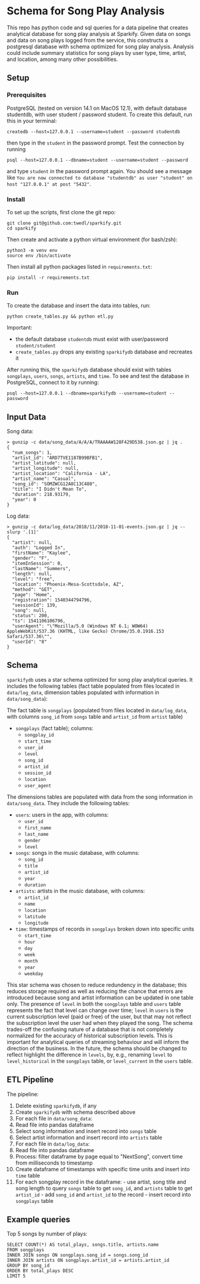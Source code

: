 # Schema for Song Play Analysis 

<!--
Notes:

0. The readme file includes a summary of the project, how to run the python scripts, and an explanation of the files in the repository. Comments are used effectively and each function has a docstring.
1. Discuss the purpose of this database in the context of the startup, Sparkify, and their analytical goals.
3. Provide example queries and results for song play analysis.
-->

This repo has python code and sql queries for a data pipeline that creates analytical database for song play analysis at Sparkify. Given data on songs and data on song plays logged from the service, this constructs a postgresql database with schema optimized for song play analysis. Analysis could include summary statistics for song plays by user type, time, artist, and location, among many other possibilities.

## Setup

### Prerequisites

PostgreSQL (tested on version 14.1 on MacOS 12.1), with default database studentdb, with user student / password student. To create this default, run this in your terminal:

```
createdb --host=127.0.0.1 --username=student --password studentdb
```
then type in the `student` in the password prompt. Test the connection by running
```
psql --host=127.0.0.1 --dbname=student --username=student --password
```
and type `student` in the password prompt again. You should see a message like `You are now connected to database "studentdb" as user "student" on host "127.0.0.1" at post "5432"`.

### Install

To set up the scripts, first clone the git repo:
```
git clone git@github.com:twedl/sparkify.git
cd sparkify
```
Then create and activate a python virtual environment (for bash/zsh):
```
python3 -m venv env 
source env /bin/activate
```
Then install all python packages listed in `requirements.txt`:
```
pip install -r requirements.txt
```

### Run


To create the database and insert the data into tables, run:
```
python create_tables.py && python etl.py
```

Important:
- the default database `studentdb` must exist with user/password `student/student`
- `create_tables.py` drops any existing `sparkifydb` database and recreates it

After running this, the `sparkifydb` database should exist with tables `songplays`, `users`, `songs`, `artists`, and `time`. To see and test the database in PostgreSQL, connect to it by running:
```
psql --host=127.0.0.1 --dbname=sparkifydb --username=student --password
```

## Input Data

Song data:
```
> gunzip -c data/song_data/A/A/A/TRAAAAW128F429D538.json.gz | jq .
{
  "num_songs": 1,
  "artist_id": "ARD7TVE1187B99BFB1",
  "artist_latitude": null,
  "artist_longitude": null,
  "artist_location": "California - LA",
  "artist_name": "Casual",
  "song_id": "SOMZWCG12A8C13C480",
  "title": "I Didn't Mean To",
  "duration": 218.93179,
  "year": 0
}
```

Log data:
```
> gunzip -c data/log_data/2018/11/2018-11-01-events.json.gz | jq --slurp '.[1]'
{
  "artist": null,
  "auth": "Logged In",
  "firstName": "Kaylee",
  "gender": "F",
  "itemInSession": 0,
  "lastName": "Summers",
  "length": null,
  "level": "free",
  "location": "Phoenix-Mesa-Scottsdale, AZ",
  "method": "GET",
  "page": "Home",
  "registration": 1540344794796,
  "sessionId": 139,
  "song": null,
  "status": 200,
  "ts": 1541106106796,
  "userAgent": "\"Mozilla/5.0 (Windows NT 6.1; WOW64) AppleWebKit/537.36 (KHTML, like Gecko) Chrome/35.0.1916.153 Safari/537.36\"",
  "userId": "8"
}
```

## Schema

`sparkifydb` uses a star schema optimized for song play analytical queries. It includes the following tables (fact table populated from files located in `data/log_data`, dimension tables populated with information in `data/song_data`):

The fact table is `songplays` (populated from files located in `data/log_data`, with columns `song_id` from `songs` table and `artist_id` from `artist` table)
- `songplays` (fact table); columns: 
  - `songplay_id`
  - `start_time`
  - `user_id`
  - `level`
  - `song_id`
  - `artist_id`
  - `session_id`
  - `location`
  - `user_agent`

The dimensions tables are populated with data from the song information in `data/song_data`. They include the following tables:

- `users`: users in the app, with columns: 
  - `user_id`
  - `first_name`
  - `last_name`
  - `gender`
  - `level`
- `songs`: songs in the music database, with columns:
  - `song_id`
  - `title`
  - `artist_id`
  - `year`
  - `duration`
- `artists`: artists in the music database, with columns:
  - `artist_id`
  - `name`
  - `location`
  - `latitude`
  - `longitude`
- `time`: timestamps of records in `songplays` broken down into specific units
  - `start_time`
  - `hour`
  - `day`
  - `week`
  - `month`
  - `year`
  - `weekday`

This star schema was chosen to reduce redundency in the database; this reduces storage required as well as reducing the chance that errors are introduced because song and artist information can be updated in one table only. The presence of `level` in both the `songplays` table and `users` table represents the fact that level can change over time; `level` in `users` is the current subscription level (paid or free) of the user, but that may not reflect the subscription level the user had when they played the song. The schema trades-off the confusing nature of a database that is not completely normalized for the accuracy of historical subscription levels. This is important for analytical queries of streaming behaviour and will inform the direction of the business. In the future, the schema should be changed to reflect highlight the difference in `levels`, by, e.g., renaming `level` to `level_historical` in the `songplays` table, or `level_current` in the `users` table.

## ETL Pipeline

The pipeline: 

1. Delete existing `sparkifydb`, if any
2. Create `sparkifydb` with schema described above
3. For each file in `data/song_data`:
  1. Read file into pandas dataframe
  2. Select song information and insert record into `songs` table
  3. Select artist information and insert record into `artists` table
4. For each file in `data/log_data`:
  1. Read file into pandas dataframe
  2. Process: filter dataframe by page equal to "NextSong", convert time from milliseconds to timestamp
  3. Create dataframe of timestamps with specific time units and insert into `time` table
  4. For each songplay record in the dataframe:
    - use artist, song title and song length to query `songs` table to get `song_id`, and `artists` table to get `artist_id`
    - add `song_id` and `artist_id` to the record
    - insert record into `songplays` table

## Example queries

Top 5 songs by number of plays:
```
SELECT COUNT(*) AS total_plays, songs.title, artists.name
FROM songplays
INNER JOIN songs ON songplays.song_id = songs.song_id
INNER JOIN artists ON songplays.artist_id = artists.artist_id
GROUP BY song_id
ORDER BY total_plays DESC
LIMIT 5
```

<!--
## 1.

* business: music streaming. likely goals: time on app, mau, dau, market share, etc.
* analytical goals: report to user; report to management; report to artists;
    - e.g., sparkify wrapped; suggested next songs, artists, playlists, search
    - to management: no. of users using, artists, songs played, popular things
    - to artists: /// idk. which songs are beign played, etc.
## 2.

* Relational database, not document or nosql; for olap.
* purpose: stats, analytical reports, top songs, artists; user behaviour;
* prepare metrics to feed into models and back into app
* considerations: query time, update time, storage, memory, integration
* schema design: star; why? 
    - bad: queries require more joins, possibly hard to incorporate more complex data (e.g., keep track of band members over time? idk. need a better example of this)
    - good: for simple data structures, less repitition means less likely to screw up updates -- only need to update, e.g., user name in one place, not on users table *and also* songplays table
    - example: level is on songplays table and also users table; level can change over time, so maybe historical songplays table records user on free level then switching to paid later; vs. users table that only has one unique level value at the current time

## 3.

Example queries for song play analysis. Simple: total estimated streaming time per user, sorted for top users; same for artists, or songs, etc.

Top 50 songs by number of plays:
```
SELECT COUNT(*) AS total_plays, songs.title, artists.name
FROM songplays
INNER JOIN songs ON songplays.song_id = songs.song_id
INNER JOIN artists ON songplays.artist_id = artists.artist_id
GROUP BY song_id
ORDER BY total_plays DESC
LIMIT 50
```
********************* Not sure total_plays is available as a variable down here, use subquery
maybe, or refer to COUNT(*) ****************
Select top songs for a single user, or find latest song played:

``` 
SELECT start_time, user_id, songs.title, artists.name
FROM songplays
INNER JOIN songs ON songplays.song_id = songs.song_id
INNER JOIN artsts ON songplays.artist_id = artists.artist_id
WHERE user_id = 'XYZ'
ORDER BY start_time DESC
LIMIT 1
```
-->



